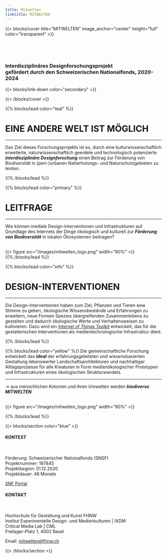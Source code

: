 ```yaml
---
title: Mitwelten
linktitle: MITWELTEN
---
```



{{< blocks/cover title="MITWELTEN" image_anchor="center" height="full" color="transparent" >}}

<div class="mx-auto">
	<p></br></p>
	<p></br></p>
	<h3>Interdisziplinäres Designforschungs­projekt</br>
		gefördert durch den Schweizerischen Nationalfonds, 2020-2024
    </h3>
{{< blocks/link-down color="secondary" >}}
</div>

{{< /blocks/cover >}}



<!-- New Section -->

{{% blocks/lead color="teal" %}}

# EINE ANDERE WELT IST MÖGLICH
----
Das Ziel dieses Forschungsprojekts ist es, durch eine kulturwissenschaftlich erweiterte, naturwissenschaftlich geerdete und technologisch potenzierte ***interdisziplinäre Designforschung*** einen Beitrag zur Förderung von Biodiversität in (peri-)urbanen Naherholungs- und Naturschutzgebieten zu leisten.

{{% /blocks/lead %}}



<!-- New Section -->

{{% blocks/lead color="primary" %}}
# LEITFRAGE
----
Wie können mediale Design-Interventionen und Infrastrukturen auf Grundlage des Internets der Dinge ökologisch und kulturell zur ***Förderung von Biodiversität*** in lokalen Ökosystemen beitragen?
<br>
<br>
<div class="col">
{{< figure src="/images/mitwelten_logo.png" width="80%" >}}
</div>
{{% /blocks/lead %}}



<!-- New Section -->

{{% blocks/lead color="info" %}}

# DESIGN-INTERVENTIONEN
----
Die Design-Interventionen haben zum Ziel, Pflanzen und Tieren eine Stimme zu geben, ökologische Wissensbestände und Erfahrungen zu erweitern, neue Formen Spezies übergreifenden Zusammenlebens zu gestalten und dadurch ökologische Werte und Verhaltensweisen zu kultivieren. Dazu wird ein _<a href="https://github.com/mitwelten"> Internet of Things Toolkit</a>_ entwickelt, das für die gestalterischen Interventionen als medientechnologische Infrastruktur dient.

{{% /blocks/lead %}}



<!-- New Section -->

{{% blocks/lead color="yellow" %}}
Die gemeinschaftliche Forschung entwickelt das ___Ideal___ der erfahrungsgeleiteten und wissensbasierten Gestaltung lebenswerter Landschaftsarchitekturen und nachhaltiger Alltagsprozesse für alle Kreaturen in Form medienökologischer Prototypen und Infrastrukturen eines ökologischen Strukturwandels.

----
→ aus menschlichen Kolonien und ihren Umwelten werden ***biodiverse MITWELTEN***
<br>
<br>
<div class="col">
{{< figure src="/images/mitwelten_logo.png" width="80%" >}}
</div>

{{% /blocks/lead %}}



<!-- New Section -->

{{< blocks/section color="blue" >}}

<div class="container">
	<div class="row justify-content-evenly">
<div class="col-sm">
<h4>KONTEXT</h4>
<br>
<p>Förderung: Schweizerischer Nationalfonds (SNSF)<br>
Projektnummer: 197845<br>
Projektbeginn: 01.12.2020<br>
Projektdauer: 48 Monate</p>
<p><a href="https://data.snf.ch/grants/grant/197845">SNF Portal</a></p>
</div>

<div class="col-sm">
	<h4>KONTAKT</h4>
	<br>
	<p>Hochschule für Gestaltung und Kunst FHNW<br> 
	Institut Experimentelle Design- und Medienkulturen | IXDM<br>
	Critical Media Lab | CML<br>
	Freilager-Platz 1, 4002 Basel
	</p>
	<p>Email: <a href="mailto:mitwelten@fhnw.ch">mitwelten@fhnw.ch</a></p>
</div>
</div>

{{< /blocks/section >}}

